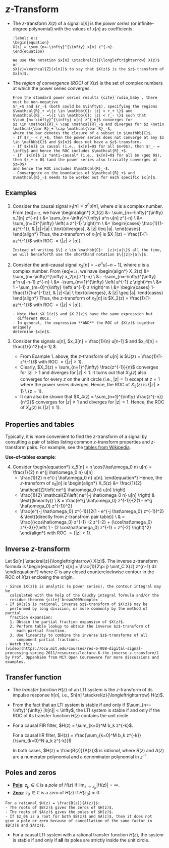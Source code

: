 # $z$-Transform
* The $z$-transform $X(z)$ of a signal $x[n]$ is the *power series* (or infinite-degree
  polynomial) with the values of $x[n]$ as coefficients:
  ```{math}
  :label: e:z
  \begin{equation}
  X(z) = \sum_{n=-\infty}^{\infty} x[n] z^{-n}.
  \end{equation}
  ```
  ```{admonition} Notation
  We use the notation $x[n] \stackrel{z}{\longleftrightarrow} X(z)$ or
  $X(z)=\mathcal{Z}(x[n])$ to say that $X(z)$ is the $z$-transform of $x[n]$.
  ```
* The *region of convergence (ROC)* of $X(z)$ is the set of complex
  numbers at which the power series converges.
  ```{tip}
  From the standard power series results {cite}`rudin_baby`, there must be non-negative
  $r_+$ and $r_-$ (both could be $\infty$), specifying the regions
  $\mathcal{R}_+ =\{z \in \mathbb{C}: |z| > r_+ \}$ and 
  $\mathcal{R}_- =\{z \in \mathbb{C}: |z| < r_- \}$ such that 
  $\sum_{n=-\infty}^{\infty} x[n] z^{-n}$ converges for 
  $z \in \mathcal{R}_+ \cap \mathcal{R}_-$ and diverges for $z \notin
  \mathcal{\bar R}_+ \cap \mathcal{\bar R}_-$, 
  where the bar denotes the closure of a subset in $\mathbb{C}$.
  - If $r_- < r_+$, then the power series does not converge at any $z
  \in \mathbb{C}$ and $x[n]$ does not have a $z$-transform.
  - If $x[n]$ is causal (i.e., $x[n]=0$ for all $n<0$), then $r_- =
  \infty$ and hence the ROC includes $\mathcal{R}_+$. 
  - If  $x[n]$ is *anti-causal* (i.e., $x[n]=0$ for all $n \geq 0$), 
  then $r_+ = 0$ (and the power series also trivially converges at $z=0$)
  and hence the ROC includes $\mathcal{R}_-$.
  - Convergence on the boundaries of $\mathcal{R}_+$ and
  $\mathcal{R}_-$ needs to be worked out for each specific $x[n]$.
  
  ```

## Examples
1. Consider the causal signal $x_1[n] = a^n u[n]$, where $a$ is a complex number.
   From {eq}`e:z`, we have
   \begin{align*}
   X_1(z) 
   &= \sum_{n=-\infty}^{\infty} x_1[n] z^{-n} \\
   &= \sum_{n=-\infty}^{\infty} a^n u[n] z^{-n} \\
   &= \sum_{n=0}^{\infty} \left( a z^{-1} \right)^n \\
   &= \begin{cases}
     \frac{1}{1-az^{-1}}, & |z|>|a| \\
     \text{diverges}, & |z| \leq |a|.
     \end{cases}
   \end{align*}
   Thus, the $z$-transform of $x_1[n]$ is $X_1(z) = \frac{1}{1-az^{-1}}$
   with ROC $= \{|z|>|a|\}$.
   ```{admonition} Notation
   Instead of writing $\{ z \in \mathbb{C}:  |z|>|a|\}$ all the time,
   we will henceforth use the shorthand notation $\{|z|>|a|\}$.
   ```

2. Consider the anti-causal signal $x_2[n] = -a^n u[-n-1]$, where $a$ is a complex number.
   From {eq}`e:z`, we have
   \begin{align*}
   X_2(z) 
   &= \sum_{n=-\infty}^{\infty} x_2[n] z^{-n} \\
   &= -\sum_{n=-\infty}^{\infty} a^n u[-n-1] z^{-n} \\
   &= -\sum_{m=1}^{\infty} \left( a^{-1} z \right)^m \\
   &= 1 - \sum_{m=0}^{\infty} \left( a^{-1} z \right)^m \\
   &= \begin{cases}
     1-\frac{1}{1-a^{-1}z}, & |z|<|a| \\
     \text{diverges}, & |z| \geq |a|.
     \end{cases}
   \end{align*}
   Thus, the $z$-transform of $x_2[n]$ is $X_2(z) = \frac{1}{1-az^{-1}}$
   with ROC $= \{|z|<|a|\}$.
   ```{caution}
   - Note that $X_1(z)$ and $X_2(z)$ have the same expression but
     different ROCs.
   - In general, the expression **AND** the ROC of $X(z)$ together uniquely
   determine $x[n]$.
   ```

   
3. Consider the signals $u[n]$, $x_3[n] = \frac{1}{n} u[n-1] $ and
   $x_4[n] = \frac{1}{n^2}u[n-1] $.
   - From Example 1. above, the $z$-transform of $u[n]$ is $U(z) =
     \frac{1}{1-z^{-1}}$ with ROC $= \{ |z|>1\}$.
   - Clearly, $X_3(z) = \sum_{n=1}^{\infty} \frac{z^{-1}}{n}$
     converges for $|z|>1$ and diverges for $|z|<1$. It turns out that
     $X_3(z)$ also converges for every $z$ on the unit circle (i.e.,
     $|z|=1$) except at $z=1$ where the power series diverges. Hence,
     the ROC of $X_3(z)$ is $\{ |z| \geq 1\} \setminus \{z=1\}$.
   - It can also be shown that $X_4(z) = \sum_{n=1}^{\infty}
     \frac{z^{-n}}{n^2}$ converges for $|z| \geq 1$ and diverges for
     $|z| < 1$. Hence, the ROC of $X_4(z)$ is $\{ |z| \geq 1\}$.

## Properties and tables
Typically, it is more convenient to find the $z$-transform of a signal
by consulting a pair of tables listing common $z$-transform
properties and $z$-transform pairs. For example, see the [tables from
  Wikipedia](https://en.wikipedia.org/wiki/Z-transform).

**Use-of-tables example**:

4. Consider 
    \begin{equation*}
     x_5[n] = n \cos(\hat\omega_0 n) u[n] 
     = \frac{1}{2} n e^{j \hat\omega_0 n} u[n] 
     + \frac{1}{2} n e^{-j \hat\omega_0 n} u[n].
    \end{equation*}
    Hence, the $z$-transform of $x_5[n]$ is
    \begin{align*}
     X_5(z) 
     &= \frac{1}{2}  \mathcal{Z}\left( ne^{j \hat\omega_0 n} u[n] \right) 
     + \frac{1}{2}  \mathcal{Z}\left( ne^{-j \hat\omega_0 n} u[n] \right) 
     & \text{(linearity)} \\
     & = \frac{e^{j \hat\omega_0} z^{-1}}{2(1 - e^{j \hat\omega_0} z^{-1})^2}
     + \frac{e^{-j \hat\omega_0} z^{-1}}{2(1 - e^{-j \hat\omega_0} z^{-1})^2}
     & \text{(directly from $z$-transfrom pair table)} \\
     & = \frac{(\cos\hat\omega_0) z^{-1} -2 z^{-2} + (\cos\hat\omega_0)
     z^{-3}}{\left( 1 - (2 \cos\hat\omega_0) z^{-1} + z^{-2} \right)^2}
    \end{align*}
    with ROC $=\{ |z|>1\}$.

## Inverse $z$-transform
Let $x[n] \stackrel{z}{\longleftrightarrow} X(z)$. The inverse
$z$-transform formula is 
\begin{equation*} 
x[n] = \frac{1}{2\pi j} \oint_C X(z) z^{n-1} dz 
\end{equation*} 
where $C$ is any closed counterclockwise contour in the ROC of $X(z)$
enclosing the origin.
```{tip}
- Since $X(z)$ is analytic (a power series), the contour integral may be
  calculated with the help of the Cauchy integral formula and/or the
  residue theorem {cite}`brown2009complex`.
- If $X(z)$ is rational, inverse $z$-transform of $X(z)$ may be
  performed by long division, or more commonly by the method of partial
  fraction expansion:
  1. Obtain the partial fraction expansion of $X(z)$.
  2. Perform table lookup to obtain the inverse $z$-transform of
     each partial fraction.
  3. Use linearity to combine the inverse $z$-transforms of all
     component partial fractions.
- Watch this
[video](https://ocw.mit.edu/courses/res-6-008-digital-signal-processing-spring-2011/resources/lecture-6-the-inverse-z-transform/)
by Prof. Oppenhiem from MIT Open Courseware for more discussions and
examples.
```

## Transfer function
- The *transfer function* $H(z)$ of an LTI system is the $z$-transform
of its impulse response $h[n]$, i.e., $h[n]
\stackrel{z}{\longleftrightarrow} H(z)$.

- From the fact that an LTI system is stable if and only if
$\sum_{n=-\infty}^{\infty} |h[n]| < \infty$, the LTI system is stable
if and only if the ROC of its transfer function $H(z)$ contains the
unit circle.

- For a causal FIR filter, $H(z) = \sum_{k=0}^M b_k z^{-k}$.
   
   For a causal IIR filter, $H(z) = \frac{\sum_{k=0}^M b_k z^{-k}}{\sum_{k=0}^N a_k z^{-k}}$
   
   In both cases, $H(z) = \frac{B(z)}{A(z)}$ is *rational*, where
   $B(z)$ and $A(z)$ are a numerator polynomial and a denominator
   polynomial in $z^{-1}$. 

## Poles and zeros
- **<u>Pole</u>**: 
  $z_p \in \mathbb{C}$ is a *pole* of $H(z)$ if $\lim_{z \rightarrow
  z_p} |H(z)| = \infty$.
- **<u>Zero</u>**:
  $z_0 \in \mathbb{C}$ is a *zero* of $H(z)$ if $H(z_0)=0$.
```{tip}
For a rational $H(z) = \frac{B(z)}{A(z)}$: 
- The roots of $B(z)$ gives the zeros of $H(z)$.
- The roots of $A(z)$ gives the poles of $H(z)$. 
- If $z_0$ is a root for both $B(z)$ and $A(z)$, then it does not
give a pole or zero because of cancellation of the same factor in
$B(z)$ and $A(z)$. 
```
- For a causal LTI system with a rational transfer function $H(z)$,
   the system is stable if and only if **all** its poles are strictly
   inside the unit circle.

